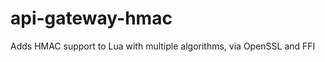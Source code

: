 api-gateway-hmac
================

Adds HMAC support to Lua with multiple algorithms, via OpenSSL and FFI
